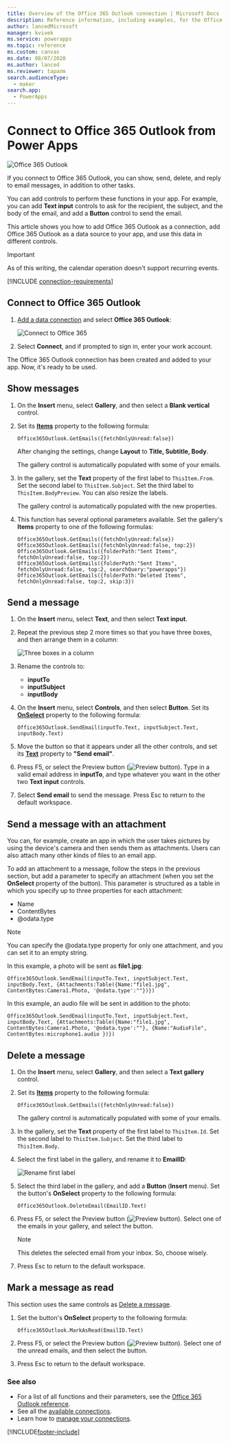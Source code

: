 ```yaml
---
title: Overview of the Office 365 Outlook connection | Microsoft Docs
description: Reference information, including examples, for the Office 365 Outlook connection to Power Apps
author: lancedMicrosoft
manager: kvivek
ms.service: powerapps
ms.topic: reference
ms.custom: canvas
ms.date: 08/07/2020
ms.author: lanced
ms.reviewer: tapanm
search.audienceType: 
  - maker
search.app: 
  - PowerApps
---
```

# Connect to Office 365 Outlook from Power Apps

![Office 365 Outlook](./media/connection-office365-outlook/office365icon.png)

If you connect to Office 365 Outlook, you can show, send, delete, and reply to email messages, in addition to other tasks.

You can add controls to perform these functions in your app. For example, you can add **Text input** controls to ask for the recipient, the subject, and the body of the email, and add a **Button** control to send the email.

This article shows you how to add Office 365 Outlook as a connection, add Office 365 Outlook as a data source to your app, and use this data in different controls.

> [!IMPORTANT]
> As of this writing, the calendar operation doesn't support recurring events.

[!INCLUDE [connection-requirements](../../../includes/connection-requirements.md)]

## Connect to Office 365 Outlook

1. [Add a data connection](../add-data-connection.md) and select **Office 365 Outlook**:  
   
    ![Connect to Office 365](./media/connection-office365-outlook/add-office.png)

1. Select **Connect**, and if prompted to sign in, enter your work account.

The Office 365 Outlook connection has been created and added to your app. Now, it's ready to be used.

## Show messages

1. On the **Insert** menu, select **Gallery**, and then select a **Blank vertical** control.

1. Set its **[Items](../controls/properties-core.md)** property to the following formula:  
   
    `Office365Outlook.GetEmails({fetchOnlyUnread:false})`
   
    After changing the settings, change **Layout** to **Title, Subtitle, Body**.
    
    The gallery control is automatically populated with some of your emails.
    
1. In the gallery, set the **Text** property of the first label to `ThisItem.From`. Set the second label to `ThisItem.Subject`. Set the third label to `ThisItem.BodyPreview`. You can also resize the labels.
   
    The gallery control is automatically populated with the new properties.

1. This function has several optional parameters available. Set the gallery's **Items** property to one of the following formulas:
   
    `Office365Outlook.GetEmails({fetchOnlyUnread:false})`  
    `Office365Outlook.GetEmails({fetchOnlyUnread:false, top:2})`  
    `Office365Outlook.GetEmails({folderPath:"Sent Items", fetchOnlyUnread:false, top:2})`  
    `Office365Outlook.GetEmails({folderPath:"Sent Items", fetchOnlyUnread:false, top:2, searchQuery:"powerapps"})`  
    `Office365Outlook.GetEmails({folderPath:"Deleted Items", fetchOnlyUnread:false, top:2, skip:3})`

## Send a message

1. On the **Insert** menu, select **Text**, and then select **Text input**.

1. Repeat the previous step 2 more times so that you have three boxes, and then arrange them in a column:  
   
    ![Three boxes in a column](./media/connection-office365-outlook/threetextinput.png)

1. Rename the controls to:  
   
   * **inputTo**
   * **inputSubject**
   * **inputBody**

1. On the **Insert** menu, select **Controls**, and then select **Button**. Set its **[OnSelect](../controls/properties-core.md)** property to the following formula:  
   
    `Office365Outlook.SendEmail(inputTo.Text, inputSubject.Text, inputBody.Text)`

1. Move the button so that it appears under all the other controls, and set its **[Text](../controls/properties-core.md)** property to **"Send email"**.

1. Press F5, or select the Preview button (![Preview button](./media/connection-office365-outlook/preview.png)). Type in a valid email address in **inputTo**, and type whatever you want in the other two **Text input** controls.

1. Select **Send email** to send the message. Press Esc to return to the default workspace.

## Send a message with an attachment

You can, for example, create an app in which the user takes pictures by using the device's camera and then sends them as attachments. Users can also attach many other kinds of files to an email app.

To add an attachment to a message, follow the steps in the previous section, but add a parameter to specify an attachment (when you set the **OnSelect** property of the button). This parameter is structured as a table in which you specify up to three properties for each attachment:

* Name
* ContentBytes
* @odata.type

> [!NOTE]
> You can specify the @odata.type property for only one attachment, and you can set it to an empty string.

In this example, a photo will be sent as **file1.jpg**:

`Office365Outlook.SendEmail(inputTo.Text, inputSubject.Text, inputBody.Text, {Attachments:Table({Name:"file1.jpg", ContentBytes:Camera1.Photo, '@odata.type':""})})`

In this example, an audio file will be sent in addition to the photo:

`Office365Outlook.SendEmail(inputTo.Text, inputSubject.Text, inputBody.Text, {Attachments:Table({Name:"file1.jpg", ContentBytes:Camera1.Photo, '@odata.type':""}, {Name:"AudioFile", ContentBytes:microphone1.audio })})`

## Delete a message

1. On the **Insert** menu, select **Gallery**, and then select a **Text gallery** control.

1. Set its **[Items](../controls/properties-core.md)** property to the following formula:  
   
    `Office365Outlook.GetEmails({fetchOnlyUnread:false})`
   
    The gallery control is automatically populated with some of your emails.

1. In the gallery, set the **Text** property of the first label to `ThisItem.Id`. Set the second label to `ThisItem.Subject`. Set the third label to `ThisItem.Body`.

1. Select the first label in the gallery, and rename it to **EmailID**:
   
    ![Rename first label](./media/connection-office365-outlook/renameheading.png)

5. Select the third label in the gallery, and add a **Button** (**Insert** menu). Set the button's **OnSelect** property to the following formula:  
   
    `Office365Outlook.DeleteEmail(EmailID.Text)`

6. Press F5, or select the Preview button (![Preview button](./media/connection-office365-outlook/preview.png)). Select one of the emails in your gallery, and select the button. 
    
    > [!NOTE]
    > This deletes the selected email from your inbox. So, choose wisely.

7. Press Esc to return to the default workspace.

## Mark a message as read

This section uses the same controls as [Delete a message](connection-office365-outlook.md#delete-a-message).

1. Set the button's **OnSelect** property to the following formula:  
   
    `Office365Outlook.MarkAsRead(EmailID.Text)`

1. Press F5, or select the Preview button (![Preview button](./media/connection-office365-outlook/preview.png)). Select one of the unread emails, and then select the button.

1. Press Esc to return to the default workspace.

### See also

- For a list of all functions and their parameters, see the [Office 365 Outlook reference](/connectors/office365connector/).
- See all the [available connections](../connections-list.md).  
- Learn how to [manage your connections](../add-manage-connections.md).


[!INCLUDE[footer-include](../../../includes/footer-banner.md)]